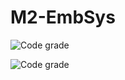 # M2-EmbSys


![Code grade](https://api.codiga.io/project/31506/score/svg)

![Code grade](https://api.codiga.io/project/31506/status/svg)
